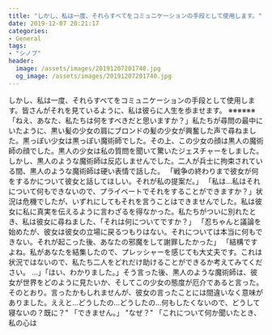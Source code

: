 ```yaml
---
title: "しかし、私は一度、それらすべてをコミュニケーションの手段として使用します。"
date: 2019-12-07 20:21:17
categories:
- General
tags:
- "シノブ"
header:
  image: /assets/images/20191207201740.jpg
  og_image: /assets/images/20191207201740.jpg
---
```


しかし、私は一度、それらすべてをコミュニケーションの手段として使用します。皆さんがそれを見ているように、私は彼らに人生を歩ませます。 ※※※※※※「ねえ、あなた、私たちは何をすべきだと思いますか？」私たちが尋問の最中にいたように、黒い髪の少女の肩にブロンドの髪の少女が興奮した声で尋ねました。黒っぽい少女は黒っぽい魔術師でした。その上、この少女の顔は黒人の魔術師の顔でした。黒人の少女は私の質問を聞いて驚いたジェスチャーをしました。しかし、黒人のような魔術師は反応しませんでした。二人が兵士に拘束されている間、黒人のような魔術師は硬い表情で話した。 「戦争の終わりまで彼女が何をするかについて彼女と話してほしい。それが私の提案だ。」 「私は…私はそれについて何もできないので、プライベートでそれをすることができますか？」状況は危機でしたが、いずれにしてもそれを言うことはできませんでした。私は彼女に私に真実を伝えるように言わざるを得なかった。私たちがついに別れたとき、私は彼女に尋ねました、「それは何についてですか？」 「忍ちゃんと議論を始めたが、彼女は彼女の立場に戻るつもりはない。それについては本当に何もできない。それが起こった後、あなたの邪魔をして謝罪したかった」 「結構ですよね。私があなたを結集したので、プレッシャーを感じても大丈夫です。これは状況ではないので、私たち二人をどれだけ助けることができるか考えてみてください。 …」「はい、わかりました。」そう言った後、黒人のような魔術師は、彼女が世界をどのように見たいか、そしてこの少女の態度が厄介であると言った。そのとおり。言ったかもしれませんが、彼女の言ったことには間違いなく意味がありました。ええと…どうしたの…どうしたの…何もしたくないので、どうして寝ないの？既に？&quot; 「できません。」 &quot;なぜ？&quot; 「これについて何か聞いたとき、私の心は
